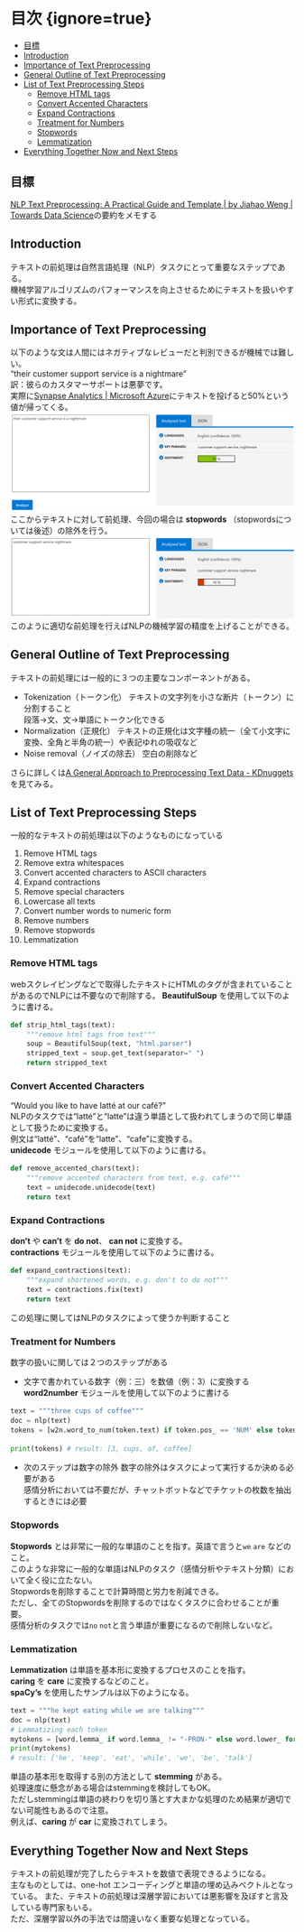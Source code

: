<!-- @import "[TOC]" {cmd="toc" depthFrom=1 depthTo=6 orderedList=false} -->

<!-- code_chunk_output -->
# 目次 {ignore=true}
- [目標](#目標)
- [Introduction](#introduction)
- [Importance of Text Preprocessing](#importance-of-text-preprocessing)
- [General Outline of Text Preprocessing](#general-outline-of-text-preprocessing)
- [List of Text Preprocessing Steps](#list-of-text-preprocessing-steps)
  - [Remove HTML tags](#remove-html-tags)
  - [Convert Accented Characters](#convert-accented-characters)
  - [Expand Contractions](#expand-contractions)
  - [Treatment for Numbers](#treatment-for-numbers)
  - [Stopwords](#stopwords)
  - [Lemmatization](#lemmatization)
- [Everything Together Now and Next Steps](#everything-together-now-and-next-steps)

<!-- /code_chunk_output -->

## 目標
[NLP Text Preprocessing: A Practical Guide and Template | by Jiahao Weng | Towards Data Science](https://towardsdatascience.com/nlp-text-preprocessing-a-practical-guide-and-template-d80874676e79)の要約をメモする

## Introduction
テキストの前処理は自然言語処理（NLP）タスクにとって重要なステップである。  
機械学習アルゴリズムのパフォーマンスを向上させるためにテキストを扱いやすい形式に変換する。

## Importance of Text Preprocessing
以下のような文は人間にはネガティブなレビューだと判別できるが機械では難しい。  
“their customer support service is a nightmare”  
訳：彼らのカスタマーサポートは悪夢です。  
実際に[Synapse Analytics | Microsoft Azure](https://azure.microsoft.com/en-in/services/cognitive-services/text-analytics/)にテキストを投げると50%という値が帰ってくる。  
![APIのレスポンス1](../images/1_Rq9_Af0ZXTGbZJBLFhAAow.png "APIのレスポンス1")
ここからテキストに対して前処理、今回の場合は __stopwords__ （stopwordsについては後述）の除外を行う。  
![APIのレスポンス2](../images/1_erJtxRsyUYmIw_cubYwHNA.png "APIのレスポンス2")
このように適切な前処理を行えばNLPの機械学習の精度を上げることができる。

## General Outline of Text Preprocessing
テキストの前処理には一般的に３つの主要なコンポーネントがある。
- Tokenization（トークン化）
    テキストの文字列を小さな断片（トークン）に分割すること  
    段落→文、文→単語にトークン化できる  
- Normalization（正規化）
    テキストの正規化は文字種の統一（全て小文字に変換、全角と半角の統一）や表記ゆれの吸収など
- Noise removal（ノイズの除去）
    空白の削除など

さらに詳しくは[A General Approach to Preprocessing Text Data - KDnuggets](https://www.kdnuggets.com/2017/12/general-approach-preprocessing-text-data.html)を見てみる。

## List of Text Preprocessing Steps
一般的なテキストの前処理は以下のようなものになっている
1. Remove HTML tags
2. Remove extra whitespaces
3. Convert accented characters to ASCII characters
4. Expand contractions
5. Remove special characters
6. Lowercase all texts
7. Convert number words to numeric form
8. Remove numbers
9. Remove stopwords
10. Lemmatization

### Remove HTML tags
webスクレイピングなどで取得したテキストにHTMLのタグが含まれていることがあるのでNLPには不要なので削除する。
__BeautifulSoup__ を使用して以下のように書ける。

```python
def strip_html_tags(text):
    """remove html tags from text"""
    soup = BeautifulSoup(text, "html.parser")
    stripped_text = soup.get_text(separator=" ")
    return stripped_text
```

### Convert Accented Characters
“Would you like to have latté at our café?”  
NLPのタスクでは“latté”と“latte”は違う単語として扱われてしまうので同じ単語として扱うために変換する。  
例文は“latté”、“café”を“latte”、“cafe”に変換する。  
__unidecode__ モジュールを使用して以下のように書ける。

```python
def remove_accented_chars(text):
    """remove accented characters from text, e.g. café"""
    text = unidecode.unidecode(text)
    return text
```

### Expand Contractions
__don’t__ や __can’t__ を __do not__、 __can not__ に変換する。  
__contractions__ モジュールを使用して以下のように書ける。

```python
def expand_contractions(text):
    """expand shortened words, e.g. don't to do not"""
    text = contractions.fix(text)
    return text
```
この処理に関してはNLPのタスクによって使うか判断すること

### Treatment for Numbers
数字の扱いに関しては２つのステップがある  
- 文字で書かれている数字（例：三）を数値（例：3）に変換する  
__word2number__ モジュールを使用して以下のように書ける  
```python
text = """three cups of coffee"""
doc = nlp(text)
tokens = [w2n.word_to_num(token.text) if token.pos_ == 'NUM' else token for token in doc]

print(tokens) # result: [3, cups, of, coffee]
```

- 次のステップは数字の除外
数字の除外はタスクによって実行するか決める必要がある  
感情分析においては不要だが、チャットボットなどでチケットの枚数を抽出するときには必要

### Stopwords
__Stopwords__ とは非常に一般的な単語のことを指す。英語で言うと`we` `are` などのこと。  
このような非常に一般的な単語はNLPのタスク（感情分析やテキスト分類）において全く役に立たない。  
Stopwordsを削除することで計算時間と労力を削減できる。  
ただし、全てのStopwordsを削除するのではなくタスクに合わせることが重要。  
感情分析のタスクでは`no` `not`と言う単語が重要になるので削除しないなど。

### Lemmatization
__Lemmatization__ は単語を基本形に変換するプロセスのことを指す。  
__caring__ を __care__ に変換するなどのこと。  
__spaCy’s__ を使用したサンプルは以下のようになる。  

```python
text = """he kept eating while we are talking"""
doc = nlp(text)
# Lemmatizing each token
mytokens = [word.lemma_ if word.lemma_ != "-PRON-" else word.lower_ for word in doc]
print(mytokens) 
# result: ['he', 'keep', 'eat', 'while', 'we', 'be', 'talk']
```

単語の基本形を取得する別の方法として __stemming__ がある。  
処理速度に懸念がある場合はstemmingを検討してもOK。  
ただしstemmingは単語の終わりを切り落とす大まかな処理のため結果が適切でない可能性もあるので注意。  
例えば、__caring__ が __car__ に変換されてしまう。

## Everything Together Now and Next Steps
テキストの前処理が完了したらテキストを数値で表現できるようになる。  
主なものとしては、one-hot エンコーディングと単語の埋め込みベクトルとなっている。
また、テキストの前処理は深層学習においては悪影響を及ぼすと言及している専門家もいる。  
ただ、深層学習以外の手法では間違いなく重要な処理となっている。